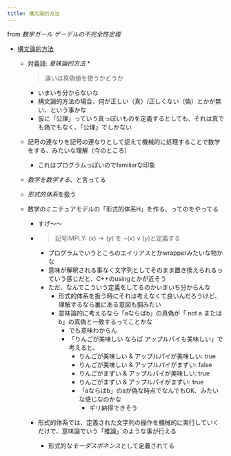 ```yaml
---
title: 構文論的方法
---
```


from *数学ガール ゲーデルの不完全性定理*

* [構文論的方法](%E6%A7%8B%E6%96%87%E8%AB%96%E7%9A%84%E6%96%B9%E6%B3%95.md)
  * 対義語: *意味論的方法*
    * 
       > 
       > 違いは真偽値を使うかどうか
      
      * いまいち分からないな
      * 構文論的方法の場合、何が正しい（真）/正しくない（偽）とかが無い、という事かな
      * 仮に「公理」っていう真っぽいものを定義するとしても、それは真でも偽でもなく、「公理」でしかない
  * 記号の連なりを記号の連なりとして捉えて機械的に処理することで数学をする、みたいな理解（今のところ）
    * これはプログラムっぽいのでfamiliarな印象
  * *数学を数学する*、と言ってる
  * *形式的体系*を扱う
  * 数学のミニチュアモデルの「形式的体系H」を作る、ってのをやってる
    * すげ〜〜
    * 
       > 
       > 記号IMPLY: $(x)→(y)$ を $\neg(x)\lor(y)$と定義する
      
      * プログラムでいうところのエイリアスとかwrapperみたいな物かな
      * 意味が解釈される事なく文字列としてそのまま置き換えられるっていう感じだと、C++のusingとかが近そう
      * ただ、なんでこういう定義をしてるのかいまいち分からんな
        * 形式的体系を扱う時にそれは考えなくて良いんだろうけど、理解するなら裏にある意図も掴みたい
        * 意味論的に考えるなら「aならばb」の真偽が「 not a または b」の真偽と一致するってことかな
          * でも意味わからん
          * 「りんごが美味しい ならば アップルパイも美味しい」で考えると、
            - りんごが美味しい & アップルパイが美味しい: true
            - りんごが美味しい & アップルパイがまずい: false
            - りんごがまずい & アップルパイが美味しい: true
            - りんごがまずい & アップルパイがまずい: true
            * 「aならばb」のaが偽な時点でなんでもOK、みたいな感じなのかな
              * ギリ納得できそう
    * 形式的体系では、定義された文字列の操作を機械的に実行していくだけで、意味論でいう「推論」のような事が行える
      * 形式的な*モーダスポネンス*として定義されてる

